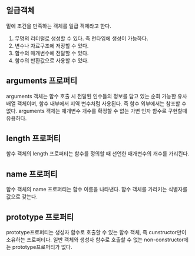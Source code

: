 ## 일급객체
밑에 조건을 만족하는 객체를 일급 객체라고 한다.
1. 무명의 리터럴로 생성할 수 있다. 즉 런타임에 생성이 가능하다.
2. 변수나 자료구조에 저장할 수 있다. 
3. 함수의 매개변수에 전달할 수 있다. 
4. 함수의 반환값으로 사용할 수 있다. 

## arguments 프로퍼티
 arguments 객체는 함수 호출 시 전달된 인수들의 정보를 담고 있는 순회 가능한 유사 배열 객체이며, 함수 내부에서 지역 변수처럼 사용된다. 즉 함수 외부에서는 참조할 수 없다. 
 arguments 객체는 매개변수 개수를 확정할 수 없는 가변 인자 함수르 구현할때 유용하다. 

 ## length 프로퍼티
함수 객체의 length 프로퍼티는 함수를 정의할 때 선언한 매개변수의 개수를 가리킨다. 

## name 프로퍼티
함수 객체의 name 프로퍼티는 함수 이름을 나타낸다. 
함수 객체를 가리키는 식별자를 값으로 갖는다. 

## prototype 프로퍼티
prototype프로퍼티는 생성자 함수로 호출할 수 있는 함수 객체, 즉 cunstructor만이 소유하는 프로퍼티다.
일반 객체와 생성자 함수로 호출할 수 없는 non-constructor에는 prototype프로퍼티가 없다. 